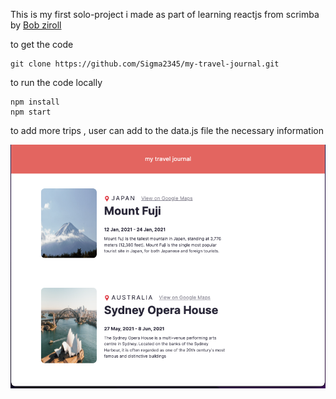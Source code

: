 This is my first solo-project i made as part of learning reactjs from scrimba by 
[Bob ziroll](https://github.com/bobziroll)

to get the code 
```link
git clone https://github.com/Sigma2345/my-travel-journal.git
```

to run the code locally
```shell
npm install 
npm start
```

to add more trips , user can add to the data.js file the necessary information

![Sample Image](./sample.png)
